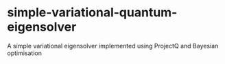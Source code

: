 # simple-variational-quantum-eigensolver
A simple variational eigensolver implemented using ProjectQ and Bayesian optimisation
